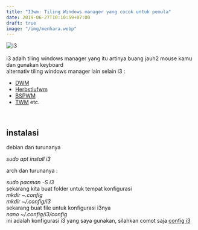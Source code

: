 ```yaml
---
title: "I3wm: Tiling Windows manager yang cocok untuk pemula"
date: 2019-06-27T10:10:59+07:00
draft: true
image: "/img/menhara.webp"
---
```


<img src="/img/1.webp" alt="i3">
<br>
<br>
i3 adalh tiling windows manager yang itu artinya buang jauh2 mouse kamu dan gunakan keyboard
<br>
alternativ tiling windows manager lain selain i3 :
<ul>
	<li>
<a href="#">DWM</a>
</li>
<li>
<a href="#">Herbstlufwm</a>
</li>
<li>
<a href="#">BSPWM</a>
</li>
<li>
<a href="#">TWM</a> etc.
</li>
</ul>

<br>
<h2 class="is-size-5">instalasi</h2> 
<p>
debian dan turunanya
<i class="has-text-danger">
<p>
sudo apt install i3
</i>
<p>
arch dan turunanya :
<i class="has-text-danger">
	<p>
sudo pacman -S i3
</i>
<br>
sekarang kita buat folder untuk tempat konfigurasi
<i class="has-text-danger">
<br/>
mkdir ~.config
<br/>
mkdir ~/.config/i3
</i>
<br/>
sekarang buat file untuk konfigurasi i3nya
<i class="has-text-danger">
	<br>
nano ~/.config/i3/config
</i>
<br>
ini adalah konfigurasi i3 yang saya gunakan, silahkan comot saja
<a href="/doc/config">config i3</a>